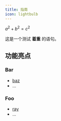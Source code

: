 ```yaml
---
title: 指南
icon: lightbulb
---
```



$a^2 + b^2 = c^2$


这是一个测试 **着重** 的语句。


## 功能亮点

### Bar

- [baz](bar/baz.md)
- ...

### Foo

- [ray](foo/ray.md)
- ...
